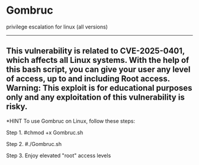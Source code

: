 # Gombruc
privilege escalation for linux (all versions)
************************************************************************************************************************************************************************************************************************************************************************
This vulnerability is related to CVE-2025-0401, which affects all Linux systems. With the help of this bash script, you can give your user any level of access, up to and including Root access.  Warning: This exploit is for educational purposes only and any exploitation of this vulnerability is risky.
------------------------------------------------------------------------------------------------------------------------------------------------------------------------------------------------------------------------------------------------------------------------
*HINT To use Gombruc on Linux, follow these steps:

Step 1. #chmod +x Gombruc.sh

Step 2. #./Gombruc.sh

Step 3. Enjoy elevated "root" access levels
